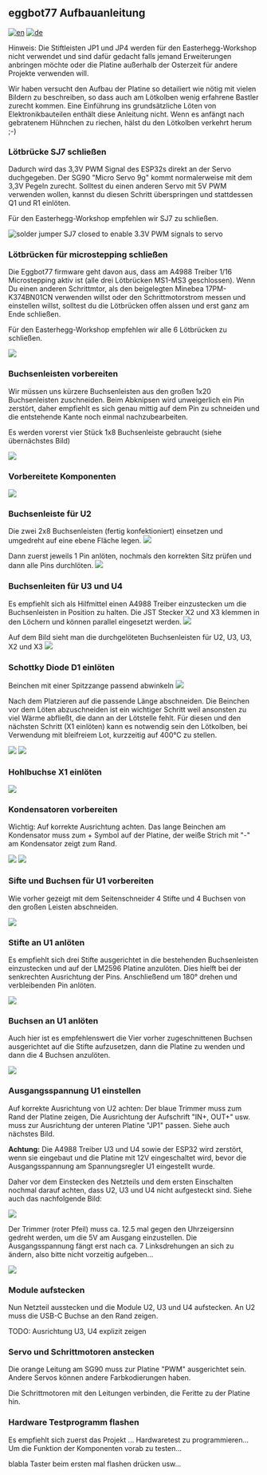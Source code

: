 ## eggbot77 Aufbauanleitung
[![en](https://img.shields.io/badge/lang-en-red.svg)](https://github.com/section77/eggbott77/blob/master/README.md)
[![de](https://img.shields.io/badge/lang-de-blue.svg)](https://github.com/section77/eggbott77/blob/master/README.de.md)

Hinweis: Die Stiftleisten JP1 und JP4 werden für den Easterhegg-Workshop nicht verwendet und sind dafür gedacht falls jemand Erweiterungen anbringen möchte oder die Platine außerhalb der Osterzeit für andere Projekte verwenden will.

Wir haben versucht den Aufbau der Platine so detailiert wie nötig mit vielen Bildern zu beschreiben, so dass auch am Lötkolben wenig erfahrene Bastler zurecht kommen. Eine Einführung ins grundsätzliche Löten von Elektronikbauteilen enthält diese Anleitung nicht. Wenn es anfängt nach gebratenem Hühnchen zu riechen, hälst du den Lötkolben verkehrt herum ;-)

### Lötbrücke SJ7 schließen

Dadurch wird das 3,3V PWM Signal des ESP32s direkt an der Servo duchgegeben. Der SG90 "Micro Servo 9g" kommt normalerweise mit dem 3,3V Pegeln zurecht. Solltest du einen anderen Servo mit 5V PWM verwenden wollen, kannst du diesen Schritt überspringen und stattdessen Q1 und R1 einlöten.

Für den Easterhegg-Workshop empfehlen wir SJ7 zu schließen.

![solder jumper SJ7 closed to enable 3.3V PWM signals to servo](01_close_SJ7.jpg)

### Lötbrücken für microstepping schließen

Die Eggbot77 firmware geht davon aus, dass am A4988 Treiber 1/16 Microstepping aktiv ist (alle drei Lötbrücken MS1-MS3 geschlossen). Wenn Du einen anderen Schrittmtor, als den beigelegten Minebea 17PM-K374BN01CN verwenden willst oder den Schrittmotorstrom messen und einstellen willst, solltest du die Lötbrücken offen alssen und erst ganz am Ende schließen.

Für den Easterhegg-Workshop empfehlen wir alle 6 Lötbrücken zu schließen.

![](02_close_MS1_MS2_MS3.jpg)

### Buchsenleisten vorbereiten

Wir müssen uns kürzere Buchsenleisten aus den großen 1x20 Buchsenleisten zuschneiden. Beim Abknipsen wird unweigerlich ein Pin zerstört, daher empfiehlt es sich genau mittig auf dem Pin zu schneiden und die entstehende Kante noch einmal nachzubearbeiten.

Es werden vorerst vier Stück 1x8 Buchsenleiste gebraucht (siehe übernächstes Bild)

![](03_prepare_socket_strips.jpg)

### Vorbereitete Komponenten

![](04_prepared_components.jpg)

### Buchsenleiste für U2

Die zwei 2x8 Buchsenleisten (fertig konfektioniert) einsetzen und umgedreht auf eine ebene Fläche legen.
![](05_U2_place_two_column_socket_strips.jpg)

Dann zuerst jeweils 1 Pin anlöten, nochmals den korrekten Sitz prüfen und dann alle Pins durchlöten.
![](06_U2_solder_two_column_socket_strips.jpg)

### Buchsenleiten für U3 und U4

Es empfiehlt sich als Hilfmittel einen A4988 Treiber einzustecken um die Buchsenleisten in Position zu halten. Die JST Stecker X2 und X3 klemmen in den Löchern und können parallel eingesetzt werden.
![](07_U3_solder_socket_strips.jpg)

Auf dem Bild sieht man die durchgelöteten Buchsenleisten für U2, U3, U3, X2 und X3
![](08_soldered_socket_rows.jpg)

### Schottky Diode D1 einlöten

Beinchen mit einer Spitzzange passend abwinkeln
![](09_D1_bend_legs_schottky_diode.jpg)

Nach dem Platzieren auf die passende Länge abschneiden. Die Beinchen vor dem Löten abzuschneiden ist ein wichtiger Schritt weil ansonsten zu viel Wärme abfließt, die dann an der Lötstelle fehlt. Für diesen und den nächsten Schritt (X1 einlöten) kann es notwendig sein den Lötkolben, bei Verwendung mit bleifreiem Lot, kurzzeitig auf 400°C zu stellen.

![](10_D1_place_schottky_diode.jpg)
![](11_D1_solder_schottky_diode.jpg)

### Hohlbuchse X1 einlöten
![](12_X1_place_and_solder.jpg)

### Kondensatoren vorbereiten

Wichtig: Auf korrekte Ausrichtung achten. Das lange Beinchen am Kondensator muss zum + Symbol auf der Platine, der weiße Strich mit "-" am Kondensator zeigt zum Rand.

![](13_C1_C2_prepare_capacitors.jpg)
![](14_C1_C2_solder_capacitors.jpg)

### Sifte und Buchsen für U1 vorbereiten

Wie vorher gezeigt mit dem Seitenschneider 4 Stifte und 4 Buchsen von den großen Leisten abschneiden.

![](15_U1_prepared_sockets.jpg)

### Stifte an U1 anlöten

Es empfiehlt sich drei Stifte ausgerichtet in die bestehenden Buchsenleisten einzustecken und auf der LM2596 Platine anzulöten. Dies hielft bei der senkrechten Ausrichtung der Pins. Anschließend um 180° drehen und verbleibenden Pin anlöten.

![](16_U1_solder_pins.jpg)

### Buchsen an U1 anlöten

Auch hier ist es empfehlenswert die Vier vorher zugeschnittenen Buchsen ausgerichtet auf die Stifte aufzusetzen, dann die Platine zu wenden und dann die 4 Buchsen anzulöten.

![](17_U1_place_sockets.jpg)

### Ausgangsspannung U1 einstellen

Auf korrekte Ausrichtung von U2 achten: Der blaue Trimmer muss zum Rand der Platine zeigen, Die Ausrichtung der Aufschrift "IN+, OUT+" usw. muss zur Ausrichtung der unteren Platine "JP1" passen. Siehe auch nächstes Bild.

**Achtung:** Die A4988 Treiber U3 und U4 sowie der ESP32 wird zerstört, wenn sie eingebaut und die Platine mit 12V eingeschaltet wird, bevor die Ausgangsspannung am Spannungsregler U1 eingestellt wurde.

Daher vor dem Einstecken des Netzteils und dem ersten Einschalten nochmal darauf achten, dass U2, U3 und U4 nicht aufgesteckt sind. Siehe auch das nachfolgende Bild: 

![](18_U1_adjust_output_volatge_A.jpg)

Der Trimmer (roter Pfeil) muss ca. 12.5 mal gegen den Uhrzeigersinn gedreht werden, um die 5V am Ausgang einzustellen. Die Ausgangsspannung fängt erst nach ca. 7 Linksdrehungen an sich zu ändern, also bitte nicht vorzeitig aufgeben...

![](18_U1_adjust_output_volatge_B.jpg)

### Module aufstecken

Nun Netzteil ausstecken und die Module U2, U3 und U4 aufstecken. An U2 muss die USB-C Buchse an den Rand zeigen.

TODO: Ausrichtung U3, U4 explizit zeigen

### Servo und Schrittmotoren anstecken

Die orange Leitung am SG90 muss zur Platine "PWM" ausgerichtet sein. Andere Servos können andere Farbkodierungen haben.

Die Schrittmotoren mit den Leitungen verbinden, die Feritte zu der Platine hin.

### Hardware Testprogramm flashen

Es empfiehlt sich zuerst das Projekt ... Hardwaretest zu programmieren...
Um die Funktion der Komponenten vorab zu testen...

blabla Taster beim ersten mal flashen drücken usw...
